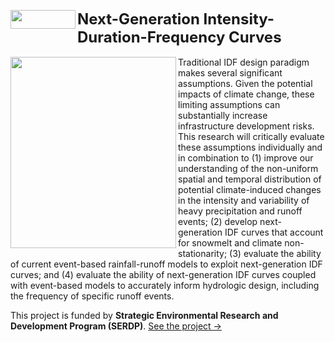 <a href="https://www.serdp-estcp.org/" style="text-decoration:none"><img src="https://image.ibb.co/nNmnFo/SERDP1.png" class="image2"  width="104" height="30" border="0" align="left" style="border-style: none;"> </a> <font size="5"> <strong>Next-Generation Intensity-Duration-Frequency Curves</strong></font> 
<br />  <br /> 
<img src="https://image.ibb.co/nO7Bao/NG_IDF.png" class="image2" width="265" height="306.4" align="left" border="0" style="border-style: none;"> Traditional IDF design paradigm makes several significant assumptions. Given the potential impacts of climate change, these limiting assumptions can substantially increase infrastructure development risks. This research will critically evaluate these assumptions individually and in combination to (1) improve our understanding of the non-uniform spatial and temporal distribution of potential climate-induced changes in the intensity and variability of heavy precipitation and runoff events; (2) develop next-generation IDF curves that account for snowmelt and climate non-stationarity; (3) evaluate the ability of current event-based rainfall-runoff models to exploit next-generation IDF curves; and (4) evaluate the ability of next-generation IDF curves coupled with event-based models to accurately inform hydrologic design, including the frequency of specific runoff events.

This project is funded by <strong>Strategic Environmental Research and Development Program (SERDP)</strong>. <a href="https://www.serdp-estcp.org/Program-Areas/Resource-Conservation-and-Resiliency/Natural-Resources/Cold-Regions-Ecology-and-Management/RC-2546">See the project &#8594;</a>

